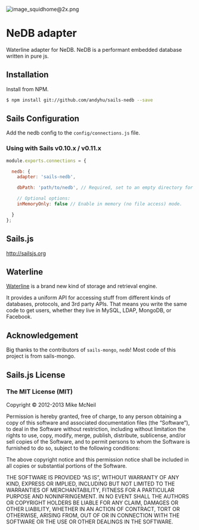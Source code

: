 ![image_squidhome@2x.png](http://i.imgur.com/RIvu9.png)

# NeDB adapter

Waterline adapter for NeDB. NeDB is a performant embedded database written in pure js.

## Installation

Install from NPM.

```bash
$ npm install git://github.com/andyhu/sails-nedb --save
```

## Sails Configuration

Add the nedb config to the `config/connections.js` file.

### Using with Sails v0.10.x / v0.11.x

```javascript
module.exports.connections = {

  nedb: {
    adapter: 'sails-nedb',

    dbPath: 'path/to/nedb', // Required, set to an empty directory for a new project

    // Optional options:
    inMemoryOnly: false // Enable in memory (no file access) mode.

  }
};
```

## Sails.js

http://sailsjs.org

## Waterline

[Waterline](https://github.com/balderdashy/waterline) is a brand new kind of storage and retrieval engine.

It provides a uniform API for accessing stuff from different kinds of databases, protocols, and 3rd party APIs. That means you write the same code to get users, whether they live in MySQL, LDAP, MongoDB, or Facebook.


## Acknowledgement

Big thanks to the contributors of `sails-mongo`, `nedb`! Most code of this project is from sails-mongo.


## Sails.js License

### The MIT License (MIT)

Copyright © 2012-2013 Mike McNeil

Permission is hereby granted, free of charge, to any person obtaining a copy of this software and associated documentation files (the “Software”), to deal in the Software without restriction, including without limitation the rights to use, copy, modify, merge, publish, distribute, sublicense, and/or sell copies of the Software, and to permit persons to whom the Software is furnished to do so, subject to the following conditions:

The above copyright notice and this permission notice shall be included in all copies or substantial portions of the Software.

THE SOFTWARE IS PROVIDED “AS IS”, WITHOUT WARRANTY OF ANY KIND, EXPRESS OR IMPLIED, INCLUDING BUT NOT LIMITED TO THE WARRANTIES OF MERCHANTABILITY, FITNESS FOR A PARTICULAR PURPOSE AND NONINFRINGEMENT. IN NO EVENT SHALL THE AUTHORS OR COPYRIGHT HOLDERS BE LIABLE FOR ANY CLAIM, DAMAGES OR OTHER LIABILITY, WHETHER IN AN ACTION OF CONTRACT, TORT OR OTHERWISE, ARISING FROM, OUT OF OR IN CONNECTION WITH THE SOFTWARE OR THE USE OR OTHER DEALINGS IN THE SOFTWARE.
